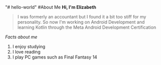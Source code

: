 "# hello-world" 
#About Me
**Hi, I'm Elizabeth**

>I was formerly an accountant but I found it a bit too stiff for my personality. So now I'm working on Android Development and learning Kotlin through the Meta Android Development Certification

*Facts about me*
1. I enjoy studying
2. I love reading
3. I play PC games such as Final Fantasy 14

